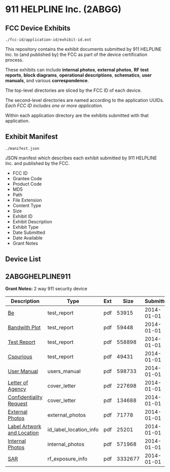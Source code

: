 # 911 HELPLINE Inc. (2ABGG)
## FCC Device Exhibits

```
./fcc-id/application-id/exhibit-id.ext
```

This repository contains the exhibit documents submitted by 911 HELPLINE Inc. to (and published by) the FCC as part of the device certification process.

These exhibits can include **internal photos**, **external photos**, **RF test reports**, **block diagrams**, **operational descriptions**, **schematics**, **user manuals**, and various **correspondence**.

The top-level directories are sliced by the FCC ID of each device.

The second-level directories are named according to the application UUIDs. *Each FCC ID includes one or more application.*

Within each application directory are the exhibits submitted with that application. 

## Exhibit Manifest

```
./manifest.json
```

JSON manifest which describes each exhibit submitted by 911 HELPLINE Inc. and published by the FCC.

- FCC ID
- Grantee Code
- Product Code
- MD5
- Path
- File Extension
- Content Type
- Size
- Exhibit ID
- Exhibit Description
- Exhibit Type
- Date Submitted
- Date Available
- Grant Notes

## Device List
## 2ABGGHELPLINE911
**Grant Notes:** 2 way 911 security device

| Description | Type | Ext | Size | Submitted | Available |
| ----------- | ---- | --- | ---- | --------- | --------- |
| [Be](2ABGGHELPLINE911/cfe15aa68c99143d1b7525a90fb99ac9/2155326.pdf) | test_report | pdf | 53915 | 2014-01-01 | 2014-01-01 |
| [Bandwith Plot](2ABGGHELPLINE911/cfe15aa68c99143d1b7525a90fb99ac9/2155327.pdf) | test_report | pdf | 59448 | 2014-01-01 | 2014-01-01 |
| [Test Report](2ABGGHELPLINE911/cfe15aa68c99143d1b7525a90fb99ac9/2155328.pdf) | test_report | pdf | 558898 | 2014-01-01 | 2014-01-01 |
| [Cspurious](2ABGGHELPLINE911/cfe15aa68c99143d1b7525a90fb99ac9/2155329.pdf) | test_report | pdf | 49431 | 2014-01-01 | 2014-01-01 |
| [User Manual](2ABGGHELPLINE911/cfe15aa68c99143d1b7525a90fb99ac9/2155321.pdf) | users_manual | pdf | 598733 | 2014-01-01 | 2014-01-01 |
| [Letter of Agency](2ABGGHELPLINE911/cfe15aa68c99143d1b7525a90fb99ac9/2155319.pdf) | cover_letter | pdf | 227698 | 2014-01-01 | 2014-01-01 |
| [Confidentiality Request](2ABGGHELPLINE911/cfe15aa68c99143d1b7525a90fb99ac9/2155320.pdf) | cover_letter | pdf | 134688 | 2014-01-01 | 2014-01-01 |
| [External Photos](2ABGGHELPLINE911/cfe15aa68c99143d1b7525a90fb99ac9/2155330.pdf) | external_photos | pdf | 71778 | 2014-01-01 | 2014-01-01 |
| [Label Artwork and Location](2ABGGHELPLINE911/cfe15aa68c99143d1b7525a90fb99ac9/2155331.pdf) | id_label_location_info | pdf | 25201 | 2014-01-01 | 2014-01-01 |
| [Internal Photos](2ABGGHELPLINE911/cfe15aa68c99143d1b7525a90fb99ac9/2155345.pdf) | internal_photos | pdf | 571968 | 2014-01-01 | 2014-01-01 |
| [SAR](2ABGGHELPLINE911/cfe15aa68c99143d1b7525a90fb99ac9/2155346.pdf) | rf_exposure_info | pdf | 3332677 | 2014-01-01 | 2014-01-01 |
